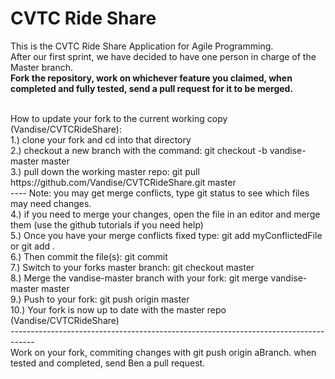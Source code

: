 CVTC Ride Share
=============

This is the CVTC Ride Share Application for Agile Programming.<br>
After our first sprint, we have decided to have one person in charge of the Master branch.<br>
<b>Fork the repository, work on whichever feature you claimed, when completed and fully tested, send a pull request for it to be merged.</b>


<br>
How to update your fork to the current working copy (Vandise/CVTCRideShare):<br>
1.) clone your fork and cd into that directory<br>
2.) checkout a new branch with the command: git checkout -b vandise-master master <br>
3.) pull down the working master repo: git pull https://github.com/Vandise/CVTCRideShare.git master <br>
---- Note: you may get merge conflicts, type git status to see which files may need changes.<br>
4.) if you need to merge your changes, open the file in an editor and merge them (use the github tutorials if you need help)<br>
5.) Once you have your merge conflicts fixed type: git add myConflictedFile or git add . <br>
6.) Then commit the file(s): git commit <br>
7.) Switch to your forks master branch: git checkout master <br>
8.) Merge the vandise-master branch with your fork: git merge vandise-master master <br>
9.) Push to your fork: git push origin master <br>
10.) Your fork is now up to date with the master repo (Vandise/CVTCRideShare) <br>
------------------------------------------------------------------------------------<br>
Work on your fork, commiting changes with git push origin aBranch. when tested and completed, send Ben a pull request.
